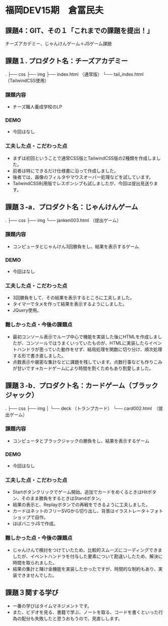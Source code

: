 # 福岡DEV15期　倉冨民夫
## 課題4：GIT、その１「これまでの課題を提出！」
チーズアカデミー、じゃんけんゲーム＋JSゲーム課題

## 課題１. プロダクト名：チーズアカデミー
.
├── css
├── img
├── index.html  （通常版）
└── tail_index.html  （TailwindCSS使用）
### 課題内容
 - チーズ職人養成学校のLP
### DEMO
 - 今回はなし
### 工夫した点・こだわった点
 - まずは初回ということで通常CSS版とTailwindCSS版の2種類を作成しました。
 - 前者は特にできるだけ仕様書に沿って作成しました。
 - 後者では、画像のフィルタやマウスオーバー処理などを試しています。
 - TailwindCSS利用版でレスポンシブも試しましたが、今回は提出見送ります。

## 課題３-a．プロダクト名：じゃんけんゲーム
.
├── css
├── img
└── janken003.html （提出ゲーム）
### 課題内容
 - コンピュータとじゃんけん3回勝負をし、結果を表示するゲーム
### DEMO
 - 今回はなし
### 工夫した点・こだわった点
 - 3回勝負をして、その結果を表示するところに工夫しました。
 - タイマーでタメを作って結果を表示するようにしました。
 - JQuery使用。
### 難しかった点・今後の課題点
 - 最初コンソール表示でループ中心で機能を実装した後にHTMLを作成しましたが、コンソールではうまくいっていたものが、HTMLに実装したらイベントハンドラが思っていた動作をせず、結局処理を関数に切り分け、順次処理する形で書き直しました。
 - 点数表示や厳密な集計などに課題を残しています。点数行事なども作りこみが甘いです→カードゲームにより時間を割くためもあり割愛しました。

## 課題３-b．プロダクト名：カードゲーム（ブラックジャック）
.
├── css
├── img
│   └── deck   （トランプカード）
└── card002.html　（提出ゲーム）
### 課題内容
 - コンピュータとブラックジャックの勝負をし、結果を表示するゲーム
### DEMO
 - 今回はなし
### 工夫した点・こだわった点
 - Startボタンクリックでゲーム開始。追加でカードをめくるときはHitボタン、そのまま勝負をするときはStandボタン。
 - 結果の表示と、Replayボタンでの再戦をできるように工夫しました。
 - カードはネットのフリーSVGから切り出し、背景はイラストレータ＋フォトショップで自作。
 - ほぼバニラJSで作成。
### 難しかった点・今後の課題点
 - じゃんけんで検討をつけていたため、比較的スムーズにコーディングできましたが、イベントハンドラを付与した要素について勘違いしたため、解決に時間を取られました。
 - 結果の集計と賭け金機能を実装したかったですが、時間的な制約もあり、実装できませんでした。

## 課題３関する学び
 - 一番の学びはタイムマネジメントです。
 - また、ビデオを見る、書籍で学ぶ、ノートを取る、コードを書くといった行為の配分も失敗したと思うおもうので、見直しします。
